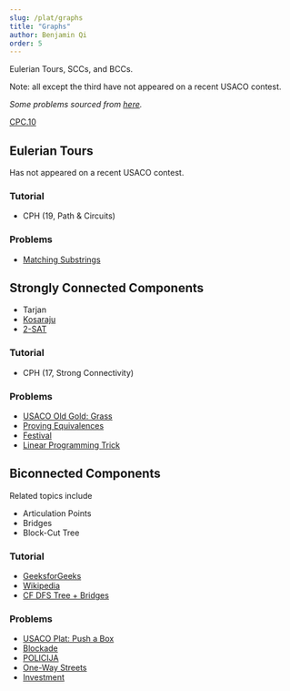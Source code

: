 ```yaml
---
slug: /plat/graphs
title: "Graphs"
author: Benjamin Qi
order: 5
---
```


Eulerian Tours, SCCs, and BCCs.
<!-- END DESCRIPTION -->

Note: all except the third have not appeared on a recent USACO contest.

*Some problems sourced from [here](http://codeforces.com/blog/entry/54526?#comment-385354).*

[CPC.10](https://github.com/SuprDewd/T-414-AFLV/tree/master/10_graphs_3_network_flow)

## Eulerian Tours

Has not appeared on a recent USACO contest.

### Tutorial

  - CPH (19, Path & Circuits)

### Problems

  - [Matching Substrings](https://csacademy.com/contest/archive/task/matching-substrings/) [](87)

## Strongly Connected Components

  - Tarjan
  - [Kosaraju](https://en.wikipedia.org/wiki/Kosaraju%27s_algorithm)
  - [2-SAT](http://codeforces.com/blog/entry/16205)

### Tutorial
 
  - CPH (17, Strong Connectivity)

### Problems

 - [USACO Old Gold: Grass](http://www.usaco.org/index.php?page=viewproblem2&cpid=516)
 - [Proving Equivalences](https://open.kattis.com/problems/equivalences) [](78)
 - [Festival](https://szkopul.edu.pl/problemset/problem/p9uJo01RR9ouMLLAYroFuQ-7/site/?key=statement) [](173)
 - [Linear Programming Trick](https://www.cs.rit.edu/~spr/COURSES/ALG/MIT/lec18.pdf)

## Biconnected Components

Related topics include

 - Articulation Points
 - Bridges
 - Block-Cut Tree

### Tutorial

 - [GeeksforGeeks](http://www.geeksforgeeks.org/articulation-points-or-cut-vertices-in-a-graph/)
 - [Wikipedia](https://en.wikipedia.org/wiki/Biconnected_component)
 - [CF DFS Tree + Bridges](https://codeforces.com/blog/entry/68138)

### Problems

 - [USACO Plat: Push a Box](http://www.usaco.org/index.php?page=viewproblem2&cpid=769)
 - [Blockade](https://szkopul.edu.pl/problemset/problem/eDt8w290owtatmCjad0O0ywk/site/?key=statement)
 - [POLICIJA](http://wcipeg.com/problem/coi06p2)
 - [One-Way Streets](https://csacademy.com/contest/archive/task/one-way-streets/)
 - [Investment](https://dmoj.ca/problem/tle17c1p6)
